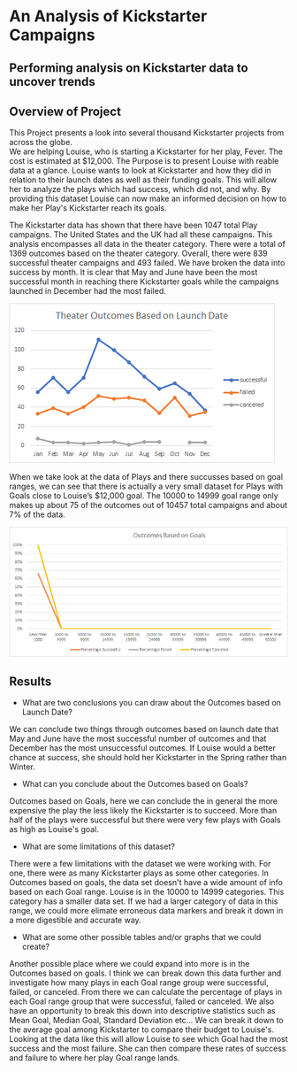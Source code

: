 # An Analysis of Kickstarter Campaigns
Performing analysis on Kickstarter data to uncover trends
---
## Overview of Project
This Project presents a look into several thousand Kickstarter projects from across the globe.    
We are helping Louise, who is starting a Kickstarter for her play, Fever. The cost is estimated at $12,000. 
The Purpose is to present Louise with reable data at a glance. Louise wants to look at Kickstarter and how they did in relation to their launch dates as well as their funding goals. This will allow her to analyze the plays which had success, which did not, and why. 
By providing this dataset Louise can now make an informed decision on how to make her Play's Kickstarter reach its goals. 

The Kickstarter data has shown that there have been 1047 total Play campaigns. The United States and the UK had all these campaigns. 
This analysis encompasses all data in the theater category. There were a total of 1369 outcomes based on the theater category. Overall, there were 839 successful theater campaigns and 493 failed. We have broken the data into success by month. It is clear that May and June have been the most successful month in reaching there Kickstarter goals while the campaigns launched in December had the most failed.

![Theater Outcomes vs Launch Date, All](Theater_Outcomes_vs_Launch.png)

When we take look at the data of Plays and there succusses based on goal ranges, we can see that there is actually a very small dataset for Plays with Goals close to Louise’s $12,000 goal. 
The 10000 to 14999 goal range only makes up about 75 of the outcomes out of 10457 total campaigns and about 7% of the data. 

![Outcomes Based on Goals, All](Outcomes_Based_On_Goals.png)

## Results
- What are two conclusions you can draw about the Outcomes based on Launch Date?

We can conclude two things through outcomes based on launch date that May and June have the most successful number of outcomes and that December has the most unsuccessful outcomes. If Louise would a better chance at success, she should hold her Kickstarter in the Spring rather than Winter. 

- What can you conclude about the Outcomes based on Goals?

Outcomes based on Goals, here we can conclude the in general the more expensive the play the less likely the Kickstarter is to succeed. More than half of the plays were successful but there were very few plays with Goals as high as Louise's goal.
 
- What are some limitations of this dataset?

There were a few limitations with the dataset we were working with. For one, there were as many Kickstarter plays as some other categories. In Outcomes based on goals, the data set doesn't have a wide amount of info based on each Goal range. 
Louise is in the 10000 to 14999 categories. This category has a smaller data set. If we had a larger category of data in this range, we could more elimate erroneous data markers and break it down in a more digestible and accurate way. 

- What are some other possible tables and/or graphs that we could create?

Another possible place where we could expand into more is in the Outcomes based on goals.
I think we can break down this data further and investigate how many plays in each Goal range group were successful, failed, or canceled. 
From there we can calculate the percentage of plays in each Goal range group that were successful, failed or canceled. 
We also have an opportunity to break this down into descriptive statistics such as Mean Goal, Median Goal, Standard Deviation etc... We can break it down to the average goal among Kickstarter to compare their budget to Louise's.  
Looking at the data like this will allow Louise to see which Goal had the most success and the most failure. 
She can then compare these rates of success and failure to where her play Goal range lands.

